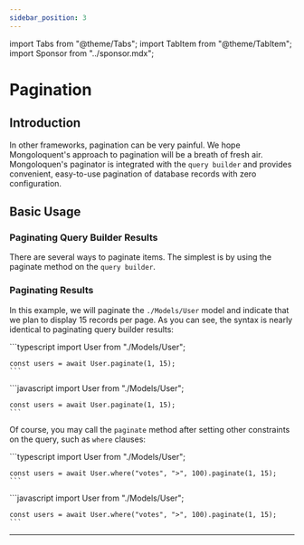 ```yaml
---
sidebar_position: 3
---
```


import Tabs from "@theme/Tabs";
import TabItem from "@theme/TabItem";
import Sponsor from "../sponsor.mdx";

# Pagination

## Introduction

In other frameworks, pagination can be very painful. We hope Mongoloquent's approach to pagination will be a breath of fresh air. Mongoloquen's paginator is integrated with the `query builder` and provides convenient, easy-to-use pagination of database records with zero configuration.

## Basic Usage

### Paginating Query Builder Results

There are several ways to paginate items. The simplest is by using the paginate method on the `query builder`.

### Paginating Results

In this example, we will paginate the `./Models/User` model and indicate that we plan to display 15 records per page. As you can see, the syntax is nearly identical to paginating query builder results:

<Tabs>
	<TabItem value="Typescript" label="Typescript" default>
    ```typescript
    import User from "./Models/User";

    const users = await User.paginate(1, 15);
    ```

  </TabItem>
  <TabItem value="Javascript" label="Javascript">
    ```javascript
    import User from "./Models/User";

    const users = await User.paginate(1, 15);
    ```

  </TabItem>
</Tabs>

Of course, you may call the `paginate` method after setting other constraints on the query, such as `where` clauses:

<Tabs>
  <TabItem value="Typescript" label="Typescript" default>
    ```typescript
    import User from "./Models/User";

    const users = await User.where("votes", ">", 100).paginate(1, 15);
    ```

  </TabItem>
  <TabItem value="Javascript" label="Javascript">
    ```javascript
    import User from "./Models/User";

    const users = await User.where("votes", ">", 100).paginate(1, 15);
    ```

  </TabItem>
</Tabs>

---

<Sponsor/>
